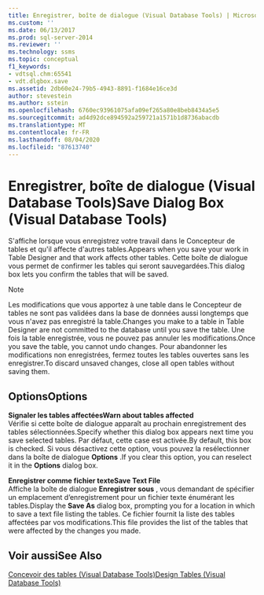 ```yaml
---
title: Enregistrer, boîte de dialogue (Visual Database Tools) | Microsoft Docs
ms.custom: ''
ms.date: 06/13/2017
ms.prod: sql-server-2014
ms.reviewer: ''
ms.technology: ssms
ms.topic: conceptual
f1_keywords:
- vdtsql.chm:65541
- vdt.dlgbox.save
ms.assetid: 2db60e24-79b5-4943-8891-f1684e16ce3d
author: stevestein
ms.author: sstein
ms.openlocfilehash: 6760ec93961075afa09ef265a80e8beb8434a5e5
ms.sourcegitcommit: ad4d92dce894592a259721a1571b1d8736abacdb
ms.translationtype: MT
ms.contentlocale: fr-FR
ms.lasthandoff: 08/04/2020
ms.locfileid: "87613740"
---
```

# <a name="save-dialog-box-visual-database-tools"></a><span data-ttu-id="f749d-102">Enregistrer, boîte de dialogue (Visual Database Tools)</span><span class="sxs-lookup"><span data-stu-id="f749d-102">Save Dialog Box (Visual Database Tools)</span></span>
  <span data-ttu-id="f749d-103">S'affiche lorsque vous enregistrez votre travail dans le Concepteur de tables et qu'il affecte d'autres tables.</span><span class="sxs-lookup"><span data-stu-id="f749d-103">Appears when you save your work in Table Designer and that work affects other tables.</span></span> <span data-ttu-id="f749d-104">Cette boîte de dialogue vous permet de confirmer les tables qui seront sauvegardées.</span><span class="sxs-lookup"><span data-stu-id="f749d-104">This dialog box lets you confirm the tables that will be saved.</span></span>  
  
> [!NOTE]  
>  <span data-ttu-id="f749d-105">Les modifications que vous apportez à une table dans le Concepteur de tables ne sont pas validées dans la base de données aussi longtemps que vous n'avez pas enregistré la table.</span><span class="sxs-lookup"><span data-stu-id="f749d-105">Changes you make to a table in Table Designer are not committed to the database until you save the table.</span></span> <span data-ttu-id="f749d-106">Une fois la table enregistrée, vous ne pouvez pas annuler les modifications.</span><span class="sxs-lookup"><span data-stu-id="f749d-106">Once you save the table, you cannot undo changes.</span></span> <span data-ttu-id="f749d-107">Pour abandonner les modifications non enregistrées, fermez toutes les tables ouvertes sans les enregistrer.</span><span class="sxs-lookup"><span data-stu-id="f749d-107">To discard unsaved changes, close all open tables without saving them.</span></span>  
  
## <a name="options"></a><span data-ttu-id="f749d-108">Options</span><span class="sxs-lookup"><span data-stu-id="f749d-108">Options</span></span>  
 <span data-ttu-id="f749d-109">**Signaler les tables affectées**</span><span class="sxs-lookup"><span data-stu-id="f749d-109">**Warn about tables affected**</span></span>  
 <span data-ttu-id="f749d-110">Vérifie si cette boîte de dialogue apparaît au prochain enregistrement des tables sélectionnées.</span><span class="sxs-lookup"><span data-stu-id="f749d-110">Specify whether this dialog box appears next time you save selected tables.</span></span> <span data-ttu-id="f749d-111">Par défaut, cette case est activée.</span><span class="sxs-lookup"><span data-stu-id="f749d-111">By default, this box is checked.</span></span> <span data-ttu-id="f749d-112">Si vous désactivez cette option, vous pouvez la resélectionner dans la boîte de dialogue **Options** .</span><span class="sxs-lookup"><span data-stu-id="f749d-112">If you clear this option, you can reselect it in the **Options** dialog box.</span></span>  
  
 <span data-ttu-id="f749d-113">**Enregistrer comme fichier texte**</span><span class="sxs-lookup"><span data-stu-id="f749d-113">**Save Text File**</span></span>  
 <span data-ttu-id="f749d-114">Affiche la boîte de dialogue **Enregistrer sous** , vous demandant de spécifier un emplacement d’enregistrement pour un fichier texte énumérant les tables.</span><span class="sxs-lookup"><span data-stu-id="f749d-114">Display the **Save As** dialog box, prompting you for a location in which to save a text file listing the tables.</span></span> <span data-ttu-id="f749d-115">Ce fichier fournit la liste des tables affectées par vos modifications.</span><span class="sxs-lookup"><span data-stu-id="f749d-115">This file provides the list of the tables that were affected by the changes you made.</span></span>  
  
## <a name="see-also"></a><span data-ttu-id="f749d-116">Voir aussi</span><span class="sxs-lookup"><span data-stu-id="f749d-116">See Also</span></span>  
 [<span data-ttu-id="f749d-117">Concevoir des tables &#40;Visual Database Tools&#41;</span><span class="sxs-lookup"><span data-stu-id="f749d-117">Design Tables &#40;Visual Database Tools&#41;</span></span>](visual-database-tools.md)  
  
  
